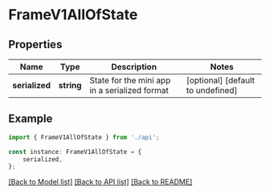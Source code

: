 # FrameV1AllOfState


## Properties

Name | Type | Description | Notes
------------ | ------------- | ------------- | -------------
**serialized** | **string** | State for the mini app in a serialized format | [optional] [default to undefined]

## Example

```typescript
import { FrameV1AllOfState } from './api';

const instance: FrameV1AllOfState = {
    serialized,
};
```

[[Back to Model list]](../README.md#documentation-for-models) [[Back to API list]](../README.md#documentation-for-api-endpoints) [[Back to README]](../README.md)
